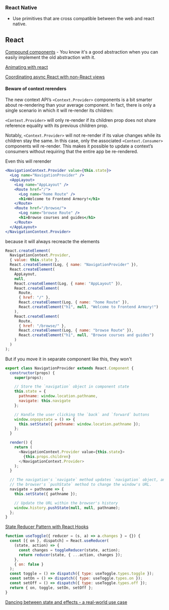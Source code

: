 ### React Native

- Use primitives that are cross compatible between the web and react native.

## React

[Compound components](https://www.youtube.com/watch?v=hEGg-3pIHlE) - You know it's a good abstraction when you can easily implement the old abstraction with it.

[Animating with react](https://www.youtube.com/watch?v=W5AdUcJDHo0)

[Coordinating async React with non-React views](https://gist.github.com/acdlite/f31becd03e2f5feb9b4b22267a58bc1f)

#### Beware of context rerenders

The new context API’s `<Context.Provider>` components is a bit smarter about re-rendering than your average component. In fact, there is only a single scenario in which it will re-render its children:

`<Context.Provider>` will only re-render if its children prop does not share reference equality with its previous children prop.

Notably, `<Context.Provider>` will not re-render if its value changes while its children stay the same. In this case, only the associated `<Context.Consumer>` components will re-render. This makes it possible to update a context’s consumers without requiring that the entire app be re-rendered.

Even this will rerender

```jsx
<NavigationContext.Provider value={this.state}>
  <Log name="NavigationProvider" />
  <AppLayout>
    <Log name="AppLayout" />
    <Route href="/">
      <Log name="home Route" />
      <h1>Welcome to Frontend Armory!</h1>
    </Route>
    <Route href="/browse/">
      <Log name="browse Route" />
      <h1>Browse courses and guides</h1>
    </Route>
  </AppLayout>
</NavigationContext.Provider>
```

because it will always recreacte the elements

```javascript
React.createElement(
  NavigationContext.Provider,
  { value: this.state },
  React.createElement(Log, { name: "NavigationProvider" }),
  React.createElement(
    AppLayout,
    null,
    React.createElement(Log, { name: "AppLayout" }),
    React.createElement(
      Route,
      { href: "/" },
      React.createElement(Log, { name: "home Route" }),
      React.createElement("h1", null, "Welcome to Frontend Armory!")
    ),
    React.createElement(
      Route,
      { href: "/browse/" },
      React.createElement(Log, { name: "browse Route" }),
      React.createElement("h1", null, "Browse courses and guides")
    )
  )
);
```

But if you move it in separate component like this, they won't

```javascript
export class NavigationProvider extends React.Component {
  constructor(props) {
    super(props);

    // Store the `navigation` object in component state
    this.state = {
      pathname: window.location.pathname,
      navigate: this.navigate
    };

    // Handle the user clicking the `back` and `forward` buttons
    window.onpopstate = () => {
      this.setState({ pathname: window.location.pathname });
    };
  }

  render() {
    return (
      <NavigationContext.Provider value={this.state}>
        {this.props.children}
      </NavigationContext.Provider>
    );
  }

  // The navigation's `navigate` method updates `navigation` object, and uses
  // the browser's `pushState` method to change the window's URL.
  navigate = pathname => {
    this.setState({ pathname });

    // Update the URL within the browser's history
    window.history.pushState(null, null, pathname);
  };
}
```

[State Reducer Pattern with React Hooks](https://kentcdodds.com/blog/the-state-reducer-pattern-with-react-hooks)

```jsx
function useToggle({ reducer = (s, a) => a.changes } = {}) {
  const [{ on }, dispatch] = React.useReducer(
    (state, action) => {
      const changes = toggleReducer(state, action);
      return reducer(state, { ...action, changes });
    },
    { on: false }
  );
  const toggle = () => dispatch({ type: useToggle.types.toggle });
  const setOn = () => dispatch({ type: useToggle.types.on });
  const setOff = () => dispatch({ type: useToggle.types.off });
  return { on, toggle, setOn, setOff };
}
```

[Dancing between state and effects - a real-world use case](https://github.com/facebook/react/issues/15240)
